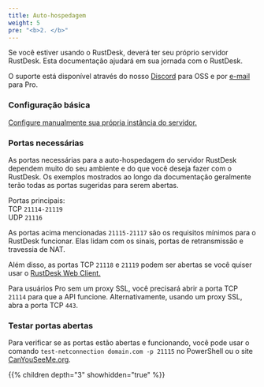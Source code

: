 ```yaml
---
title: Auto-hospedagem
weight: 5
pre: "<b>2. </b>"
---
```


Se você estiver usando o RustDesk, deverá ter seu próprio servidor RustDesk. Esta documentação ajudará em sua jornada com o RustDesk.

O suporte está disponível através do nosso [Discord](https://discord.com/invite/nDceKgxnkV) para OSS e por [e-mail](support@rustdesk.com) para Pro.

### Configuração básica

[Configure manualmente sua própria instância do servidor.](https://rustdesk.com/docs/pt/self-host/rustdesk-server-oss/install/#set-up-your-own-server-instance-manually)

### Portas necessárias

As portas necessárias para a auto-hospedagem do servidor RustDesk dependem muito do seu ambiente e do que você deseja fazer com o RustDesk. Os exemplos mostrados ao longo da documentação geralmente terão todas as portas sugeridas para serem abertas.

Portas principais: \
TCP `21114-21119` \
UDP `21116` 

As portas acima mencionadas `21115-21117` são os requisitos mínimos para o RustDesk funcionar. Elas lidam com os sinais, portas de retransmissão e travessia de NAT.

Além disso, as portas TCP `21118` e `21119` podem ser abertas se você quiser usar o [RustDesk Web Client.](https://rustdesk.com/docs/pt/dev/build/web/)

Para usuários Pro sem um proxy SSL, você precisará abrir a porta TCP `21114` para que a API funcione. Alternativamente, usando um proxy SSL, abra a porta TCP `443`.

### Testar portas abertas
Para verificar se as portas estão abertas e funcionando, você pode usar o comando `test-netconnection domain.com -p 21115` no PowerShell ou o site [CanYouSeeMe.org](https://canyouseeme.org/).

{{% children depth="3" showhidden="true" %}}
